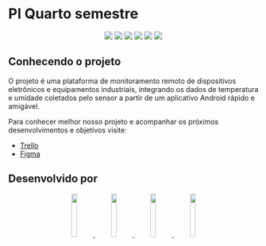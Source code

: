 # PI Quarto semestre

<p align="center">
  <img src="https://img.shields.io/badge/Docker-2CA5E0?style=for-the-badge&logo=docker&logoColor=white">
  <img src="https://img.shields.io/badge/Github%20Actions-2088FF?style=for-the-badge&logo=github-actions&logoColor=white">
  <img src="https://img.shields.io/badge/TypeScript-3178C6?style=for-the-badge&logo=typescript&logoColor=white">
  <img src="https://img.shields.io/badge/PostgreSQL-4169E1?style=for-the-badge&logo=postgresql&logoColor=white">
  <img src="https://img.shields.io/badge/Kotlin-7F52FF?style=for-the-badge&logo=kotlin&logoColor=white">
  <img src="https://img.shields.io/badge/Arduino-00979D?style=for-the-badge&logo=arduino&logoColor=white">
</p>

## Conhecendo o projeto

O projeto é uma plataforma de monitoramento remoto de dispositivos eletrônicos e equipamentos industriais, integrando os dados de temperatura e umidade coletados pelo sensor a partir de um aplicativo Android rápido e amigável.

Para conhecer melhor nosso projeto e acompanhar os próximos desenvolvimentos e objetivos visite:
- [Trello](https://trello.com/invite/b/4TmzojXT/ATTIb11a6911235b9019e08e27dd01aab9773BEE38C0/projeto-interdisciplinar-4-semestre)
- [Figma](https://bit.ly/3Ts2gz8)

## Desenvolvido por

<p align="center">
  <a href="https://github.com/gustapinto">
    <img src="https://avatars.githubusercontent.com/gustapinto" width="15%">
  </a>
  <a href="https://github.com/CarolinyFranca">
    <img src="https://avatars.githubusercontent.com/CarolinyFranca" width="15%">
  </a>
  <a href="https://github.com/Karen-HerOAcEDucK">
    <img src="https://avatars.githubusercontent.com/Karen-HerOAcEDucK" width="15%">
  </a>
  <a href="https://github.com/0502j">
    <img src="https://avatars.githubusercontent.com/0502j" width="15%">
  </a>
</p>

